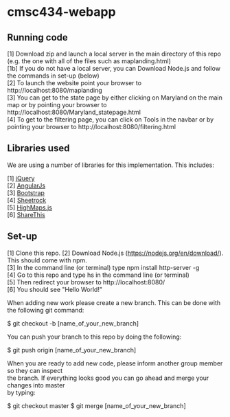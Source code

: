 # cmsc434-webapp

## Running code

[1] Download zip and launch a local server in the main directory of this repo (e.g. the one with all of the files such as maplanding.html) <br />
[1b] If you do not have a local server, you can Download Node.js and follow the commands in set-up (below) <br />
[2] To launch the website point your browser to http://localhost:8080/maplanding <br />
[3] You can get to the state page by either clicking on Maryland on the main map or by pointing your browser to http://localhost:8080/Maryland_statepage.html <br />
[4] To get to the filtering page, you can click on Tools in the navbar or by pointing your browser to http://localhost:8080/filtering.html

## Libraries used

We are using a number of libraries for this implementation. This includes: 

[1] <a href="https://jquery.com/"> jQuery </a> <br />
[2] <a href="https://angularjs.org/"> AngularJs </a> <br />
[3] <a href="https://getbootstrap.com/"> Bootstrap </a> <br />
[4] <a href="https://chriszarate.github.io/sheetrock/"> Sheetrock </a> <br />
[5] <a href="http://www.highcharts.com/products/highmaps"> HighMaps.js </a> <br />
[6] <a href="http://www.sharethis.com/"> ShareThis </a> <br />

## Set-up 

[1] Clone this repo. 
[2] Download Node.js (https://nodejs.org/en/download/). This should come with npm. <br />
[3] In the command line (or terminal) type npm install http-server -g <br />
[4] Go to this repo and type hs in the command line (or terminal) <br />
[5] Then redirect your browser to http://localhost:8080/ <br />
[6] You should see "Hello World!" <br />

When adding new work please create a new branch. This can be done with the following git command: <br /> 

$ git checkout -b [name_of_your_new_branch] <br />

You can push your branch to this repo by doing the following: <br />

$ git push origin [name_of_your_new_branch]

When you are ready to add new code, please inform another group member so they can inspect </br>
the branch. If everything looks good you can go ahead and merge your changes into master </br>
by typing: 

$ git checkout master
$ git merge [name_of_your_new_branch]
